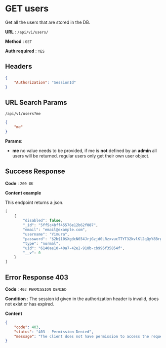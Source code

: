 # GET users

Get all the users that are stored in the DB.

**URL** : `/api/v1/users/`

**Method** : `GET`

**Auth required** : `YES`

## Headers

```json
{
    "Authorization": "SessionId"
}
```

## URL Search Params

`/api/v1/users?me`
```json
{
    "me"
}
```

**Params**:
 - **me** 
    no value needs to be provided, if me is **not** defined by an **admin** all users will be returned. regular users only get their own user object.


## Success Response

**Code** : `200 OK`

**Content example**

This endpoint returns a json.
```js
[
    {
        "disabled": false,
        "_id": "5ff5c4bff45576e12b62f087",
        "email": "email@example.com",
        "username": "Yimura",
        "password": "$2b$10$XgdcN654JrjGzjd0LRzxvucTTYT32kvlKl2qQyY8BrgOyeXUSt3xu",
        "type": "normal",
        "uid": "6140ae10-40a7-42e2-910b-cb996f35854f",
        "__v": 0
    }
]
```

## Error Response 403

**Code** : `403 PERMISSION DENIED`

**Condition** : The session id given in the authorization header is invalid, does not exist or has expired.

**Content**

```json
{
    "code": 403,
    "status": "403 - Permission Denied",
    "message": "The client does not have permission to access the requested resource."
}
```